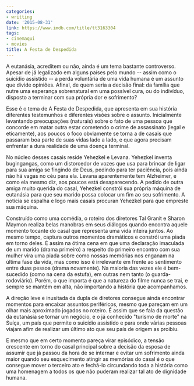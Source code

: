 ```yaml
---
categories:
- writting
date: '2015-08-31'
link: https://www.imdb.com/title/tt3163304
tags:
- cinemaqui
- movies
title: A Festa de Despedida
---
```


A eutanásia, acreditem ou não, ainda é um tema bastante controverso. Apesar de já legalizado em alguns países pelo mundo -- assim como o suicídio assistido -- a perda voluntária de uma vida humana é um assunto que divide opiniões. Afinal, de quem seria a decisão final: da família que nutre uma esperança sobrenatural em uma possível cura, ou do indivíduo, disposto a terminar com sua própria dor e sofrimento?

Esse é o tema de A Festa de Despedida, que apresenta em sua história diferentes testemunhos e diferentes visões sobre o assunto. Inicialmente levantando preocupações (naturais) sobre o fato de uma pessoa que concorde em matar outra estar cometendo o crime de assassinato (legal e eticamente), aos poucos o foco obviamente se torna a de casais que passaram boa parte de suas vidas lado a lado, e que agora precisam enfrentar a dura realidade de uma doença terminal.

No núcleo desses casais reside Yehezkel e Levana. Yehezkel inventa bugingangas, como um distorcedor de vozes que usa para brincar de ligar para sua amiga se fingindo de Deus, pedindo para ter paciência, pois ainda não há vagas no céu para ela. Levana aparentemente tem Alzheimer, e como ela mesmo diz, aos poucos está desaparecendo. A pedido de outra amiga muito querida do casal, Yehezkel constrói sua própria máquina de eutanásia para que seu marido possa colocar um fim ao seu sofrimento. A notícia se espalha e logo mais casais procuran Yehezkel para que empreste sua máquina.

Construído como uma comédia, o roteiro dos diretores Tal Granit e Sharon Maymon realiza belas manobras em seus diálogos quando encontra aquele momento tocante do casal que representa uma vida inteira juntos. Ao mesmo tempo, captura outros momentos dramáticos e constrói uma piada em torno deles. É assim na ótima cena em que uma declaração imaculada de um marido (drama primeiro) a respeito do primeiro encontro com sua mulher vira uma piada sobre como nossas memórias nos enganam na última fase da vida, mas como isso é irrelevante em frente ao sentimento entre duas pessoa (drama novamente). Na maioria das vezes ele é bem-sucedido (como na cena da estufa), em outras nem tanto (o guarda-rodoviário). Porém, o que importa é que a natureza do filme nunca se trai, e sempre se mantém em alta, não importando a história que acompanhamos.

A direção leve e inusitada da dupla de diretores consegue ainda encontrar momentos para encaixar assuntos periféricos, mesmo que pareçam em um olhar mais aproximado jogados no roteiro. É assim que se fala da questão da eutanásia se tornar um negócio, e o já conhecido "turismo de morte" na Suíça, um país que permite o suicídio assistido e para onde várias pessoas viajam afim de realizar um último ato que seu país de origem as proibiu.

E mesmo que em certo momento pareça virar episódico, a tensão crescente em torno do casal principal sobre a decisão da esposa de assumir que já passou da hora de se internar e evitar um sofrimento ainda maior quando seu esquecimento atingir as memórias do casal é o que consegue mover o terceiro ato e fechá-lo circundando toda a história como uma homenagem a todos os que não puderam realizar tal ato de dignidade humana.